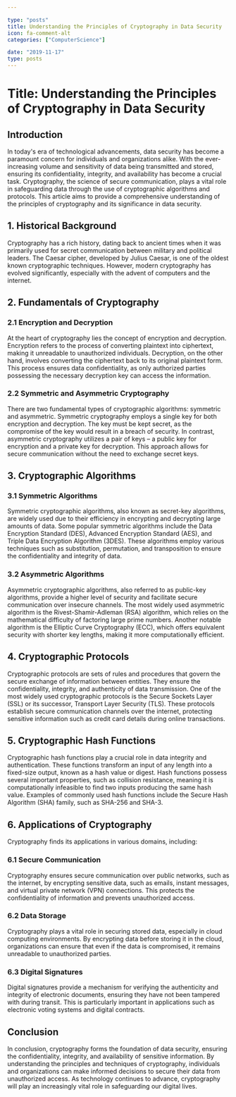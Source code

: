 ```yaml
---

type: "posts"
title: Understanding the Principles of Cryptography in Data Security
icon: fa-comment-alt
categories: ["ComputerScience"]

date: "2019-11-17"
type: posts
---
```





# Title: Understanding the Principles of Cryptography in Data Security

## Introduction

In today's era of technological advancements, data security has become a paramount concern for individuals and organizations alike. With the ever-increasing volume and sensitivity of data being transmitted and stored, ensuring its confidentiality, integrity, and availability has become a crucial task. Cryptography, the science of secure communication, plays a vital role in safeguarding data through the use of cryptographic algorithms and protocols. This article aims to provide a comprehensive understanding of the principles of cryptography and its significance in data security.

## 1. Historical Background

Cryptography has a rich history, dating back to ancient times when it was primarily used for secret communication between military and political leaders. The Caesar cipher, developed by Julius Caesar, is one of the oldest known cryptographic techniques. However, modern cryptography has evolved significantly, especially with the advent of computers and the internet.

## 2. Fundamentals of Cryptography

### 2.1 Encryption and Decryption

At the heart of cryptography lies the concept of encryption and decryption. Encryption refers to the process of converting plaintext into ciphertext, making it unreadable to unauthorized individuals. Decryption, on the other hand, involves converting the ciphertext back to its original plaintext form. This process ensures data confidentiality, as only authorized parties possessing the necessary decryption key can access the information.

### 2.2 Symmetric and Asymmetric Cryptography

There are two fundamental types of cryptographic algorithms: symmetric and asymmetric. Symmetric cryptography employs a single key for both encryption and decryption. The key must be kept secret, as the compromise of the key would result in a breach of security. In contrast, asymmetric cryptography utilizes a pair of keys – a public key for encryption and a private key for decryption. This approach allows for secure communication without the need to exchange secret keys.

## 3. Cryptographic Algorithms

### 3.1 Symmetric Algorithms

Symmetric cryptographic algorithms, also known as secret-key algorithms, are widely used due to their efficiency in encrypting and decrypting large amounts of data. Some popular symmetric algorithms include the Data Encryption Standard (DES), Advanced Encryption Standard (AES), and Triple Data Encryption Algorithm (3DES). These algorithms employ various techniques such as substitution, permutation, and transposition to ensure the confidentiality and integrity of data.

### 3.2 Asymmetric Algorithms

Asymmetric cryptographic algorithms, also referred to as public-key algorithms, provide a higher level of security and facilitate secure communication over insecure channels. The most widely used asymmetric algorithm is the Rivest-Shamir-Adleman (RSA) algorithm, which relies on the mathematical difficulty of factoring large prime numbers. Another notable algorithm is the Elliptic Curve Cryptography (ECC), which offers equivalent security with shorter key lengths, making it more computationally efficient.

## 4. Cryptographic Protocols

Cryptographic protocols are sets of rules and procedures that govern the secure exchange of information between entities. They ensure the confidentiality, integrity, and authenticity of data transmission. One of the most widely used cryptographic protocols is the Secure Sockets Layer (SSL) or its successor, Transport Layer Security (TLS). These protocols establish secure communication channels over the internet, protecting sensitive information such as credit card details during online transactions.

## 5. Cryptographic Hash Functions

Cryptographic hash functions play a crucial role in data integrity and authentication. These functions transform an input of any length into a fixed-size output, known as a hash value or digest. Hash functions possess several important properties, such as collision resistance, meaning it is computationally infeasible to find two inputs producing the same hash value. Examples of commonly used hash functions include the Secure Hash Algorithm (SHA) family, such as SHA-256 and SHA-3.

## 6. Applications of Cryptography

Cryptography finds its applications in various domains, including:

### 6.1 Secure Communication

Cryptography ensures secure communication over public networks, such as the internet, by encrypting sensitive data, such as emails, instant messages, and virtual private network (VPN) connections. This protects the confidentiality of information and prevents unauthorized access.

### 6.2 Data Storage

Cryptography plays a vital role in securing stored data, especially in cloud computing environments. By encrypting data before storing it in the cloud, organizations can ensure that even if the data is compromised, it remains unreadable to unauthorized parties.

### 6.3 Digital Signatures

Digital signatures provide a mechanism for verifying the authenticity and integrity of electronic documents, ensuring they have not been tampered with during transit. This is particularly important in applications such as electronic voting systems and digital contracts.

## Conclusion

In conclusion, cryptography forms the foundation of data security, ensuring the confidentiality, integrity, and availability of sensitive information. By understanding the principles and techniques of cryptography, individuals and organizations can make informed decisions to secure their data from unauthorized access. As technology continues to advance, cryptography will play an increasingly vital role in safeguarding our digital lives.